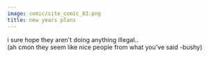 ```yaml
---
image: comic/site_comic_83.png
title: new years plans
---
```

i sure hope they aren't doing anything illegal..  
(ah cmon they seem like nice people from what you've said -bushy)
